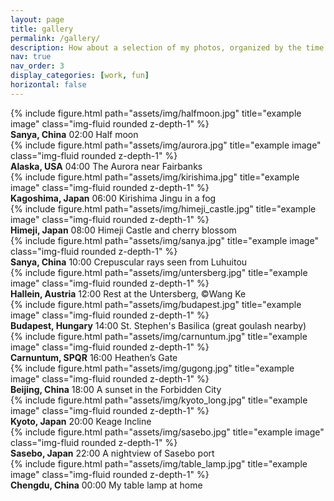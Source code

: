 ```yaml
---
layout: page
title: gallery
permalink: /gallery/
description: How about a selection of my photos, organized by the time of day they were taken?
nav: true
nav_order: 3
display_categories: [work, fun]
horizontal: false
---
```


<div class="row">
    <div class="col-sm-2 mt-3 mt-md-0"></div>
    <div class="col-sm mt-3 mt-md-0">
        {% include figure.html path="assets/img/halfmoon.jpg" title="example image" class="img-fluid rounded z-depth-1" %}
    </div>
    <div class="col-sm-2 mt-3 mt-md-0"></div>
</div>
<div class="caption">
    <b>Sanya, China</b> 02:00  Half moon
</div>

<div class="row">
    <div class="col-sm mt-3 mt-md-0">
        {% include figure.html path="assets/img/aurora.jpg" title="example image" class="img-fluid rounded z-depth-1" %}
    </div>
</div>
<div class="caption">
    <b>Alaska, USA</b>   04:00  The Aurora near Fairbanks
</div>

<div class="row">
    <div class="col-sm mt-3 mt-md-0">
        {% include figure.html path="assets/img/kirishima.jpg" title="example image" class="img-fluid rounded z-depth-1" %}
    </div>
</div>
<div class="caption">
    <b>Kagoshima, Japan</b>   06:00  Kirishima Jingu in a fog
</div>

<div class="row">
    <div class="col-sm mt-3 mt-md-0">
        {% include figure.html path="assets/img/himeji_castle.jpg" title="example image" class="img-fluid rounded z-depth-1" %}
    </div>
    <div class="col-sm-2 mt-3 mt-md-0"></div>
</div>
<div class="caption">
    <b>Himeji, Japan</b>   08:00  Himeji Castle and cherry blossom
</div>

<div class="row">
    <div class="col-sm-2 mt-3 mt-md-0"></div>
    <div class="col-sm mt-3 mt-md-0">
        {% include figure.html path="assets/img/sanya.jpg" title="example image" class="img-fluid rounded z-depth-1" %}
    </div>
    <div class="col-sm-2 mt-3 mt-md-0"></div>
</div>
<div class="caption">
    <b>Sanya, China</b> 10:00  Crepuscular rays seen from Luhuitou
</div>

<div class="row">
    <div class="col-sm mt-3 mt-md-0">
        {% include figure.html path="assets/img/untersberg.jpg" title="example image" class="img-fluid rounded z-depth-1" %}
    </div>
</div>
<div class="caption">
    <b>Hallein, Austria</b> 12:00  Rest at the Untersberg, ©Wang Ke
</div>

<div class="row">
    <div class="col-sm-2 mt-3 mt-md-0"></div>
    <div class="col-sm mt-3 mt-md-0">
        {% include figure.html path="assets/img/budapest.jpg" title="example image" class="img-fluid rounded z-depth-1" %}
    </div>
    <div class="col-sm-2 mt-3 mt-md-0"></div>
</div>
<div class="caption">
    <b>Budapest, Hungary</b>  14:00  St. Stephen's Basilica (great goulash nearby)
</div>

<div class="row">
    <div class="col-sm-2 mt-3 mt-md-0"></div>
    <div class="col-sm mt-3 mt-md-0">
        {% include figure.html path="assets/img/carnuntum.jpg" title="example image" class="img-fluid rounded z-depth-1" %}
    </div>
</div>
<div class="caption">
    <b>Carnuntum, SPQR</b> 16:00  Heathen’s Gate
</div>

<div class="row">
    <div class="col-sm mt-3 mt-md-0">
        {% include figure.html path="assets/img/gugong.jpg" title="example image" class="img-fluid rounded z-depth-1" %}
    </div>
</div>
<div class="caption">
    <b>Beijing, China</b>   18:00  A sunset in the Forbidden City
</div>

<div class="row">
    <div class="col-sm mt-3 mt-md-0">
        {% include figure.html path="assets/img/kyoto_long.jpg" title="example image" class="img-fluid rounded z-depth-1" %}
    </div>
    <div class="col-sm-2 mt-3 mt-md-0"></div>
</div>
<div class="caption">
    <b>Kyoto, Japan</b> 20:00  Keage Incline
</div>

<div class="row">
    <div class="col-sm mt-3 mt-md-0">
        {% include figure.html path="assets/img/sasebo.jpg" title="example image" class="img-fluid rounded z-depth-1" %}
    </div>
</div>
<div class="caption">
    <b>Sasebo, Japan</b>  22:00  A nightview of Sasebo port
</div>

<div class="row">
    <div class="col-sm-2 mt-3 mt-md-0"></div>
    <div class="col-sm mt-3 mt-md-0">
        {% include figure.html path="assets/img/table_lamp.jpg" title="example image" class="img-fluid rounded z-depth-1" %}
    </div>
    <div class="col-sm-2 mt-3 mt-md-0"></div>
</div>
<div class="caption">
    <b>Chengdu, China</b>   00:00  My table lamp at home
</div>
